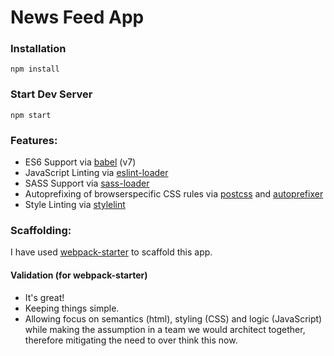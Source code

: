 # News Feed App


### Installation

```
npm install
```

### Start Dev Server

```
npm start
```


### Features:

- ES6 Support via [babel](https://babeljs.io/) (v7)
- JavaScript Linting via [eslint-loader](https://github.com/MoOx/eslint-loader)
- SASS Support via [sass-loader](https://github.com/jtangelder/sass-loader)
- Autoprefixing of browserspecific CSS rules via [postcss](https://postcss.org/) and [autoprefixer](https://github.com/postcss/autoprefixer)
- Style Linting via [stylelint](https://stylelint.io/)


### Scaffolding:
I have used [webpack-starter](https://github.com/wbkd/webpack-starter) to scaffold this app.

#### Validation (for webpack-starter)

- It's great!
- Keeping things simple.
- Allowing focus on semantics (html), styling (CSS) and logic (JavaScript) while making the assumption in a team we would architect together, therefore mitigating the need to over think this now.

